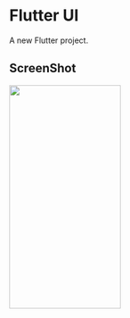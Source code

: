 # Flutter UI

A new Flutter project.
## ScreenShot

<img src="https://github.com/Pankaj0405/Flutter_UI/assets/91046820/5a7fc59e-f121-4226-b4e0-2740fdb7f885" height="400" width="200">

